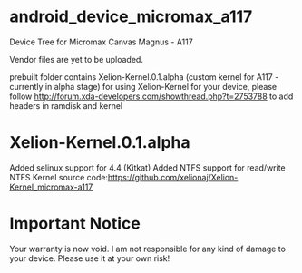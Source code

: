 android_device_micromax_a117
============================

Device Tree for Micromax Canvas Magnus - A117

Vendor files are yet to be uploaded.

prebuilt folder contains Xelion-Kernel.0.1.alpha (custom kernel for A117 - currently in alpha stage)
for using Xelion-Kernel for your device, please follow http://forum.xda-developers.com/showthread.php?t=2753788 to add headers in ramdisk and kernel



Xelion-Kernel.0.1.alpha
================================================================
Added selinux support for 4.4 (Kitkat)
Added NTFS support for read/write NTFS
Kernel source code:https://github.com/xelionaj/Xelion-Kernel_micromax-a117


Important Notice
================================================================
Your warranty is now void.
I am not responsible for any kind of damage to your device. 
Please use it at your own risk!

